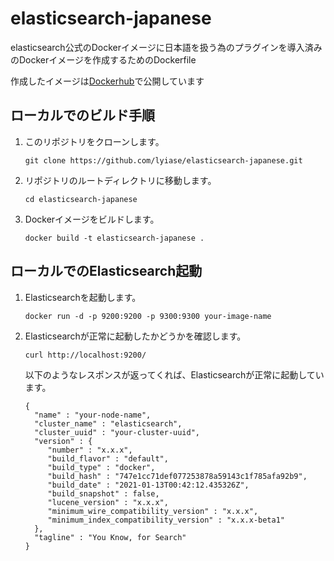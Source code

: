 # elasticsearch-japanese

elasticsearch公式のDockerイメージに日本語を扱う為のプラグインを導入済みのDockerイメージを作成するためのDockerfile

作成したイメージは[Dockerhub](https://hub.docker.com/r/lyiase/elasticsearch-japanese)で公開しています

## ローカルでのビルド手順

1. このリポジトリをクローンします。

    ```
    git clone https://github.com/lyiase/elasticsearch-japanese.git
    ```

2. リポジトリのルートディレクトリに移動します。

    ```
    cd elasticsearch-japanese
    ```

3. Dockerイメージをビルドします。

    ```
    docker build -t elasticsearch-japanese .
    ```

## ローカルでのElasticsearch起動

1. Elasticsearchを起動します。

    ```
    docker run -d -p 9200:9200 -p 9300:9300 your-image-name
    ```

2. Elasticsearchが正常に起動したかどうかを確認します。

    ```
    curl http://localhost:9200/
    ```

    以下のようなレスポンスが返ってくれば、Elasticsearchが正常に起動しています。

    ```
    {
      "name" : "your-node-name",
      "cluster_name" : "elasticsearch",
      "cluster_uuid" : "your-cluster-uuid",
      "version" : {
         "number" : "x.x.x",
         "build_flavor" : "default",
         "build_type" : "docker",
         "build_hash" : "747e1cc71def077253878a59143c1f785afa92b9",
         "build_date" : "2021-01-13T00:42:12.435326Z",
         "build_snapshot" : false,
         "lucene_version" : "x.x.x",
         "minimum_wire_compatibility_version" : "x.x.x",
         "minimum_index_compatibility_version" : "x.x.x-beta1"
      },
      "tagline" : "You Know, for Search"
    }
    ```
